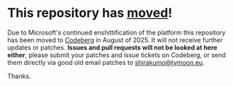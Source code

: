 # This repository has [moved](https://shirakumo.org/projects/cl-vorbis)!
Due to Microsoft's continued enshittification of the platform this repository has been moved to [Codeberg](https://shirakumo.org/projects/cl-vorbis) in August of 2025. It will not receive further updates or patches. **Issues and pull requests will not be looked at here either**, please submit your patches and issue tickets on Codeberg, or send them directly via good old email patches to [shirakumo@tymoon.eu](mailto:shirakumo@tymoon.eu).

Thanks.